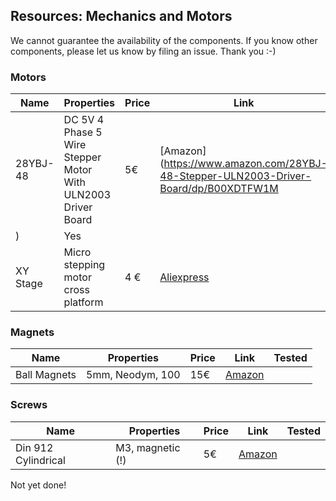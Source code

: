 ## Resources: Mechanics and Motors

We cannot guarantee the availability of the components. If you know other components, please let us know by filing an issue. Thank you :-) 


### Motors
|  Name | Properties  |  Price | Link  | Tested |
|---|---|---|---|---|
|  28YBJ-48 | DC 5V 4 Phase 5 Wire Stepper Motor With ULN2003 Driver Board | 5€  | [Amazon](https://www.amazon.com/28YBJ-48-Stepper-ULN2003-Driver-Board/dp/B00XDTFW1M
)  | Yes |
|  XY Stage| Micro stepping motor cross platform| 4 €  | [Aliexpress](https://www.aliexpress.com/item/Micro-stepping-motor-cross-platform-small-mobile-digital-microscope-XY-axis-table-experiment-two-slide/32790147861.html)  | Yes |


### Magnets
|  Name | Properties  |  Price | Link  | Tested |
|---|---|---|---|---|
|  Ball Magnets | 5mm, Neodym, 100 | 15€  | [Amazon](https://www.amazon.de/COFCO-125-Neodym-Kugelmagnete-5-mm/dp/B076QGPRFF/ref=sr_1_cc_5?s=aps&ie=UTF8&qid=1542899825&sr=1-5-catcorr&keywords=kugelmagnet+5mm)

### Screws
|  Name | Properties  |  Price | Link  | Tested |
|---|---|---|---|---|
|  Din 912 Cylindrical | M3, magnetic (!) | 5€  | [Amazon](https://www.amazon.de/Zylinderkopfschraube-Innensechskant-M3x6-Edelstahl-Stk/dp/B00S538HBS)


Not yet done!
